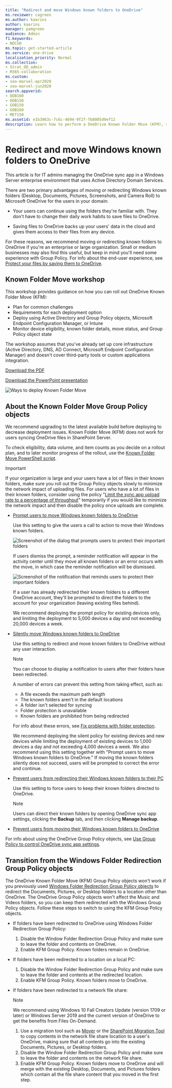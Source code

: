 ```yaml
---
title: "Redirect and move Windows known folders to OneDrive"
ms.reviewer: cagreen
ms.author: kaarins
author: kaarins
manager: pamgreen
audience: Admin
f1.keywords:
- NOCSH
ms.topic: get-started-article
ms.service: one-drive
localization_priority: Normal
ms.collection: 
- Strat_OD_admin
- M365-collaboration
ms.custom:
- seo-marvel-apr2020
- seo-marvel-jun2020
search.appverid:
- ODB160
- ODB150
- GOB150
- GOB160
- MET150
ms.assetid: e1b3963c-7c6c-4694-9f2f-fb8005d9ef12
description: Learn how to perform a OneDrive Known Folder Move (KFM), redirecting your users' folders to OneDrive for backup and accessibility from any device.
---
```


# Redirect and move Windows known folders to OneDrive

This article is for IT admins managing the OneDrive sync app in a Windows Server enterprise environment that uses Active Directory Domain Services.
  
There are two primary advantages of moving or redirecting Windows known folders (Desktop, Documents, Pictures, Screenshots, and Camera Roll) to Microsoft OneDrive for the users in your domain:
  
- Your users can continue using the folders they're familiar with. They don't have to change their daily work habits to save files to OneDrive.

- Saving files to OneDrive backs up your users' data in the cloud and gives them access to their files from any device.

For these reasons, we recommend moving or redirecting known folders to OneDrive if you're an enterprise or large organization. Small or medium businesses may also find this useful, but keep in mind you'll need some experience with Group Policy. For info about the end-user experience, see [Protect your files by saving them to OneDrive](https://support.office.com/article/d61a7930-a6fb-4b95-b28a-6552e77c3057).

## Known Folder Move workshop

This workshop provides guidance on how you can roll out OneDrive Known Folder Move (KFM):

- Plan for common challenges
- Requirements for each deployment option
- Deploy using Active Directory and Group Policy objects, Microsoft Endpoint Configuration Manager, or Intune
- Monitor device eligibility, known folder details, move status, and Group Policy object state

The workshop assumes that you've already set up core infrastructure (Active Directory, DNS, AD Connect, Microsoft Endpoint Configuration Manager) and doesn't cover third-party tools or custom applications integration.

[Download the PDF](https://github.com/MicrosoftDocs/OfficeDocs-SharePoint/blob/live/OneDrive/media/OneDrive-for-Business-KFM.pdf?raw=true)

[Download the PowerPoint presentation](https://github.com/MicrosoftDocs/OfficeDocs-SharePoint/blob/live/OneDrive/media/OneDrive-for-Business-KFM.pptx?raw=true)

![Ways to deploy Known Folder Move](media/OneDrive-for-Business-KFM.png)
  
## About the Known Folder Move Group Policy objects

We recommend upgrading to the latest available build before deploying to decrease deployment issues. Known Folder Move (KFM) does not work for users syncing OneDrive files in SharePoint Server.

To check eligibility, data volume, and item counts as you decide on a rollout plan, and to later monitor progress of the rollout, use the [Known Folder Move PowerShell script](https://github.com/OneDrive/onedrive-admin-scripts/tree/master/Scripts/Sync-KFM-Deployment). 

> [!IMPORTANT]
   > If your organization is large and your users have a lot of files in their known folders, make sure you roll out the Group Policy objects slowly to minimize the network impact of uploading files. For users who have a lot of files in their known folders, consider using the policy "[Limit the sync app upload rate to a percentage of throughput](use-group-policy.md#limit-the-sync-app-upload-rate-to-a-percentage-of-throughput)" temporarily if you would like to minimize the network impact and then disable the policy once uploads are complete.
  
- [Prompt users to move Windows known folders to OneDrive](use-group-policy.md#prompt-users-to-move-windows-known-folders-to-onedrive)

    Use this setting to give the users a call to action to move their Windows known folders.

    ![Screenshot of the dialog that prompts users to protect their important folders](media/protect-important-folders-gpo.png)

    If users dismiss the prompt, a reminder notification will appear in the activity center until they move all known folders or an error occurs with the move, in which case the reminder notification will be dismissed.

    ![Screenshot of the notification that reminds users to protect their important folders](media/protect-important-folders-notification.png)

    If a user has already redirected their known folders to a different OneDrive account, they'll be prompted to direct the folders to the account for your organization (leaving existing files behind).
    
    We recommend deploying the prompt policy for existing devices only, and limiting the deployment to 5,000 devices a day and not exceeding 20,000 devices a week.
  
- [Silently move Windows known folders to OneDrive](use-group-policy.md#silently-move-windows-known-folders-to-onedrive)
    
    Use this setting to redirect and move known folders to OneDrive without any user interaction. 

    > [!NOTE]
    > You can choose to display a notification to users after their folders have been redirected. 

    A number of errors can prevent this setting from taking effect, such as:
    - A file exceeds the maximum path length
    - The known folders aren't in the default locations
    - A folder isn't selected for syncing
    - Folder protection is unavailable
    - Known folders are prohibited from being redirected


    For info about these errors, see [Fix problems with folder protection](https://support.office.com/article/d61a7930-a6fb-4b95-b28a-6552e77c3057#BKMK_FixProblems).

    We recommend deploying the silent policy for existing devices and new devices while limiting the deployment of existing devices to 1,000 devices a day and not exceeding 4,000 devices a week.  We also recommend using this setting together with "Prompt users to move Windows known folders to OneDrive." If moving the known folders silently does not succeed, users will be prompted to correct the error and continue.  
   
- [Prevent users from redirecting their Windows known folders to their PC](use-group-policy.md#prevent-users-from-redirecting-their-windows-known-folders-to-their-pc)

    Use this setting to force users to keep their known folders directed to OneDrive.

    > [!NOTE]
    > Users can direct their known folders by opening OneDrive sync app settings, clicking the **Backup** tab, and then clicking **Manage backup**.
  
- [Prevent users from moving their Windows known folders to OneDrive](use-group-policy.md#prevent-users-from-moving-their-windows-known-folders-to-onedrive)

For info about using the OneDrive Group Policy objects, see [Use Group Policy to control OneDrive sync app settings](use-group-policy.md).

## Transition from the Windows Folder Redirection Group Policy objects
The OneDrive Known Folder Move (KFM) Group Policy objects won't work if you previously used [Windows Folder Redirection Group Policy objects](/windows-server/storage/folder-redirection/deploy-folder-redirection) to redirect the Documents, Pictures, or Desktop folders to a location other than OneDrive. The OneDrive Group Policy objects won't affect the Music and Videos folders, so you can keep them redirected with the Windows Group Policy objects. Follow these steps to switch to using the KFM Group Policy objects.

- If folders have been redirected to OneDrive using Windows Folder Redirection Group Policy:

  1. Disable the Window Folder Redirection Group Policy and make sure to leave the folder and contents on OneDrive.
  2. Enable KFM Group Policy. Known folders remain in OneDrive.
  
- If folders have been redirected to a location on a local PC:

  1. Disable the Window Folder Redirection Group Policy and make sure to leave the folder and contents at the redirected location.
  2. Enable KFM Group Policy. Known folders move to OneDrive.
  
- If folders have been redirected to a network file share: 

  > [!NOTE]
  > We recommend using Windows 10 Fall Creators Update (version 1709 or later) or Windows Server 2019 and the current version of OneDrive to get the benefits from Files On-Demand.
  
  1. Use a migration tool such as [Mover](https://docs.microsoft.com/sharepointmigration/mover-fileshare-to-o365) or the [SharePoint Migration Tool](https://docs.microsoft.com/sharepointmigration/introducing-the-sharepoint-migration-tool) to copy contents in the network file share location to a user's OneDrive, making sure that all contents go into the existing Documents, Pictures, or Desktop folders.
  2. Disable the Window Folder Redirection Group Policy and make sure to leave the folder and contents on the network file share. 
  3. Enable KFM Group Policy. Known folders move to OneDrive and will merge with the existing Desktop, Documents, and Pictures folders which contain all the file share content that you moved in the first step.

